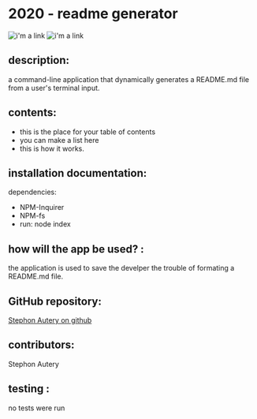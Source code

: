 # 2020 - readme generator 
 ![i'm a link](https://img.shields.io/badge/Stephon_Autery-let's_begin_here_...-goldenrod.svg) ![i'm a link](https://img.shields.io/badge/license-MIT-blue.svg) 
 ## description: 
 a command-line application that dynamically generates a README.md file from a user's terminal input. 
 ## contents: 
  
 - this is the place for your table of contents 
 - you can make a list here 
 - this is how it works. 
 ## installation documentation: 
 dependencies: 
 - NPM-Inquirer 
 - NPM-fs 
 - run: node index 
 ## how will the app be used? : 
  
 the application is used to save the develper the trouble of formating a README.md file.  
 ## GitHub repository: 
 [Stephon Autery on github](https://github.com/StephonAutery/2020-readme-generator) 
 ## contributors: 
 Stephon Autery 
 ## testing : 
 no tests were run